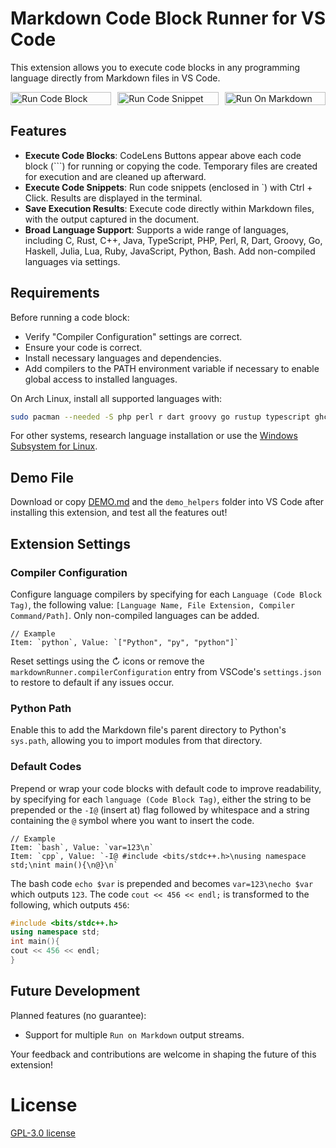 # Markdown Code Block Runner for VS Code

This extension allows you to execute code blocks in any programming language directly from Markdown files in VS Code.

<div style="display:flex; gap: 10px;">
  <img src="https://github.com/renathossain/vscode-markdown-runner/raw/master/assets/RunCodeBlock.gif" alt="Run Code Block" width="270" style="width: 100%; flex: 1;">
  <img src="https://github.com/renathossain/vscode-markdown-runner/raw/master/assets/RunCodeSnippet.gif" alt="Run Code Snippet" width="270" style="width: 100%; flex: 1;">
  <img src="https://github.com/renathossain/vscode-markdown-runner/raw/master/assets/RunOnMarkdown.gif" alt="Run On Markdown" width="270" style="width: 100%; flex: 1;">
</div>

## Features

- **Execute Code Blocks**: CodeLens Buttons appear above each code block (```) for running or copying the code. Temporary files are created for execution and are cleaned up afterward.
- **Execute Code Snippets**: Run code snippets (enclosed in `) with Ctrl + Click. Results are displayed in the terminal.
- **Save Execution Results**: Execute code directly within Markdown files, with the output captured in the document.
- **Broad Language Support**: Supports a wide range of languages, including C, Rust, C++, Java, TypeScript, PHP, Perl, R, Dart, Groovy, Go, Haskell, Julia, Lua, Ruby, JavaScript, Python, Bash. Add non-compiled languages via settings.

## Requirements

Before running a code block:

- Verify "Compiler Configuration" settings are correct.
- Ensure your code is correct.
- Install necessary languages and dependencies.
- Add compilers to the PATH environment variable if necessary to enable global access to installed languages.

On Arch Linux, install all supported languages with:

```bash
sudo pacman --needed -S php perl r dart groovy go rustup typescript ghc julia lua ruby nodejs npm python bash
```

For other systems, research language installation or use the [Windows Subsystem for Linux](https://learn.microsoft.com/en-us/windows/wsl/install).

## Demo File

Download or copy [DEMO.md](DEMO.md) and the `demo_helpers` folder into VS Code after installing this extension, and test all the features out!

## Extension Settings

### Compiler Configuration

Configure language compilers by specifying for each `Language (Code Block Tag)`, the following value: `[Language Name, File Extension, Compiler Command/Path]`. Only non-compiled languages can be added.

```plaintext
// Example
Item: `python`, Value: `["Python", "py", "python"]`
```

Reset settings using the ↻ icons or remove the `markdownRunner.compilerConfiguration` entry from VSCode's `settings.json` to restore to default if any issues occur.

### Python Path

Enable this to add the Markdown file's parent directory to Python's `sys.path`, allowing you to import modules from that directory.

### Default Codes

Prepend or wrap your code blocks with default code to improve readability, by specifying for each `language (Code Block Tag)`, either the string to be prepended or the `-I@` (insert at) flag followed by whitespace and a string containing the `@` symbol where you want to insert the code.

```plaintext
// Example
Item: `bash`, Value: `var=123\n`
Item: `cpp`, Value: `-I@ #include <bits/stdc++.h>\nusing namespace std;\nint main(){\n@}\n`
```

The bash code `echo $var` is prepended and becomes `var=123\necho $var` which outputs `123`.
The code `cout << 456 << endl;` is transformed to the following, which outputs `456`:

```cpp
#include <bits/stdc++.h>
using namespace std;
int main(){
cout << 456 << endl;
}
```

## Future Development

Planned features (no guarantee):

- Support for multiple `Run on Markdown` output streams.

Your feedback and contributions are welcome in shaping the future of this extension!

# License

[GPL-3.0 license](LICENSE)

